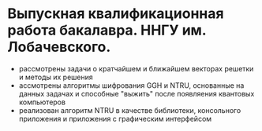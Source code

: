 # Выпускная квалификационная работа бакалавра. ННГУ им. Лобачевского.
- рассмотрены задачи о кратчайшем и ближайшем векторах решетки и методы их решения
- ассмотрены алгоритмы шифрования GGH и NTRU, основанные на данных задачах и способные "выжить" после появляения квантовых компьютеров
- реализован алгоритм NTRU в качестве библиотеки, консольного приложения и приложения с графическим интерфейсом
